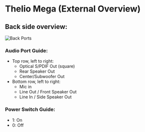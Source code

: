 # Thelio Mega (External Overview)

## Back side overview:

![Back Ports](./img/ports-back.webp)

### Audio Port Guide:

- Top row, left to right:
  - Optical S/PDIF Out (square)
  - Rear Speaker Out
  - Center/Subwoofer Out
- Bottom row, left to right:
  - Mic in
  - Line Out / Front Speaker Out
  - Line In / Side Speaker Out

### Power Switch Guide:

- 1: On
- 0: Off
